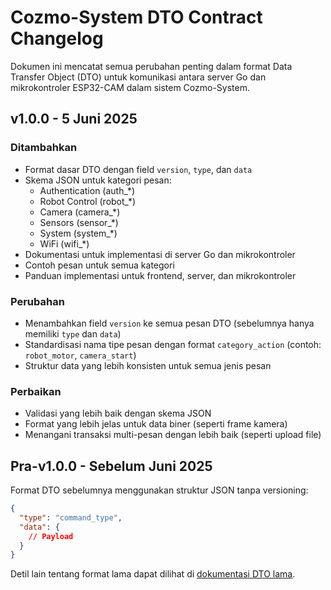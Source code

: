 # Cozmo-System DTO Contract Changelog

Dokumen ini mencatat semua perubahan penting dalam format Data Transfer Object (DTO) untuk komunikasi antara server Go dan mikrokontroler ESP32-CAM dalam sistem Cozmo-System.

## v1.0.0 - 5 Juni 2025

### Ditambahkan
- Format dasar DTO dengan field `version`, `type`, dan `data`
- Skema JSON untuk kategori pesan:
  - Authentication (auth_*)
  - Robot Control (robot_*)
  - Camera (camera_*)
  - Sensors (sensor_*)
  - System (system_*)
  - WiFi (wifi_*)
- Dokumentasi untuk implementasi di server Go dan mikrokontroler
- Contoh pesan untuk semua kategori
- Panduan implementasi untuk frontend, server, dan mikrokontroler

### Perubahan
- Menambahkan field `version` ke semua pesan DTO (sebelumnya hanya memiliki `type` dan `data`)
- Standardisasi nama tipe pesan dengan format `category_action` (contoh: `robot_motor`, `camera_start`)
- Struktur data yang lebih konsisten untuk semua jenis pesan

### Perbaikan
- Validasi yang lebih baik dengan skema JSON
- Format yang lebih jelas untuk data biner (seperti frame kamera)
- Menangani transaksi multi-pesan dengan lebih baik (seperti upload file)

## Pra-v1.0.0 - Sebelum Juni 2025

Format DTO sebelumnya menggunakan struktur JSON tanpa versioning:

```json
{
  "type": "command_type",
  "data": {
    // Payload
  }
}
```

Detil lain tentang format lama dapat dilihat di [dokumentasi DTO lama](/docs/DTO_FORMAT.md).
